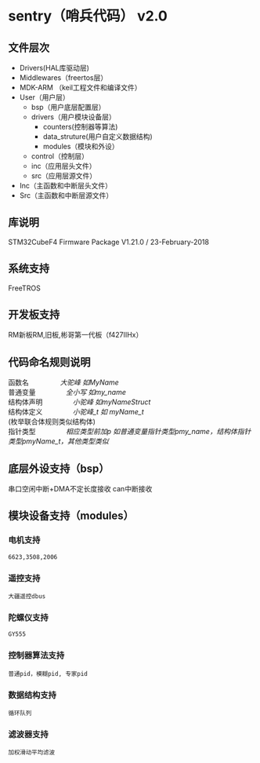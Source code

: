 # sentry（哨兵代码）   v2.0
## 文件层次
+ Drivers(HAL库驱动层)
+ Middlewares（freertos层）
+ MDK-ARM （keil工程文件和编译文件）
+ User（用户层）
  - bsp（用户底层配置层）
  - drivers（用户模块设备层）
    * counters(控制器等算法)
    * data_struture(用户自定义数据结构)
    * modules（模块和外设）
  - control（控制层）
  - inc（应用层头文件）
  - src（应用层源文件）
+ Inc（主函数和中断层头文件）
+ Src（主函数和中断层源文件）
## 库说明
STM32CubeF4 Firmware Package V1.21.0 / 23-February-2018
## 系统支持
FreeTROS
## 开发板支持
RM新板RM,旧板,彬哥第一代板（f427IIHx）
## 代码命名规则说明
 函数名 &ensp;&ensp;&ensp;&ensp;&ensp;&ensp;&ensp;&ensp; *大驼峰 如MyName*<br>
 普通变量  &ensp;  &ensp;  &ensp;  &ensp;&ensp;&ensp; *全小写 如my_name*<br>
 结构体声明  &ensp;  &ensp;  &ensp;  &ensp;&ensp;&ensp; *小驼峰 如myNameStruct*<br>
 结构体定义 &ensp;  &ensp;  &ensp;  &ensp; &ensp;&ensp;*小驼峰_t 如 myName_t*<br>
 (枚举联合体规则类似结构体)<br>
 指针类型 &ensp;  &ensp;  &ensp;  &ensp;&ensp;&ensp; *相应类型前加p 如普通变量指针类型pmy_name，结构体指针类型pmyName_t，其他类型类似*<br>
## 底层外设支持（bsp）
 串口空闲中断+DMA不定长度接收
 can中断接收
##	模块设备支持（modules）
###	电机支持
	6623,3508,2006
###	遥控支持
	大疆遥控dbus
### 陀螺仪支持
	GY555
### 控制器算法支持
	普通pid，模糊pid, 专家pid
### 数据结构支持
	循环队列
### 滤波器支持
	加权滑动平均滤波

